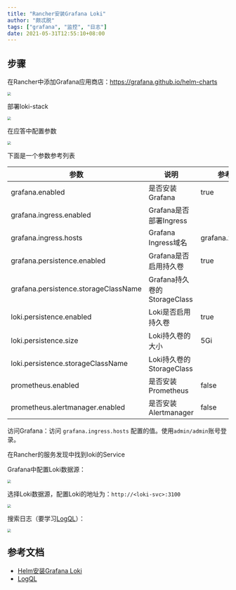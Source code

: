```yaml
---
title: "Rancher安装Grafana Loki"
author: "颇忒脱"
tags: ["grafana", "监控", "日志"]
date: 2021-05-31T12:55:10+08:00
---
```


<!--more-->

## 步骤

在Rancher中添加Grafana应用商店：https://grafana.github.io/helm-charts

<img src="1.jpg" style="zoom:50%;" />

部署loki-stack

<img src="2.jpg" style="zoom:50%;" />

在应答中配置参数

<img src="3.jpg" style="zoom:50%;" />

下面是一个参数参考列表

| 参数                                 | 说明                        | 参考值          |
| ------------------------------------ | --------------------------- | --------------- |
| grafana.enabled                      | 是否安装Grafana             | true            |
| grafana.ingress.enabled              | Grafana是否部署Ingress      |                 |
| grafana.ingress.hosts                | Grafana Ingress域名         | grafana.xxx.com |
| grafana.persistence.enabled          | Grafana是否启用持久卷       | true            |
| grafana.persistence.storageClassName | Grafana持久卷的StorageClass |                 |
| loki.persistence.enabled             | Loki是否启用持久卷          | true            |
| loki.persistence.size                | Loki持久卷的大小            | 5Gi             |
| loki.persistence.storageClassName    | Loki持久卷的StorageClass    |                 |
| prometheus.enabled                   | 是否安装Prometheus          | false           |
| prometheus.alertmanager.enabled      | 是否安装Alertmanager        | false           |



访问Grafana：访问 `grafana.ingress.hosts` 配置的值。使用`admin/admin`账号登录。

在Rancher的服务发现中找到loki的Service

Grafana中配置Loki数据源：

<img src="5.jpg" style="zoom:50%;" />

选择Loki数据源，配置Loki的地址为：`http://<loki-svc>:3100`

<img src="6.jpg" style="zoom:50%;" />

搜索日志（要学习[LogQL][2]）：

<img src="7.jpg" style="zoom:50%;" />

## 参考文档

* [Helm安装Grafana Loki](https://grafana.com/docs/loki/latest/installation/helm/)
* [LogQL][2]



[2]: https://grafana.com/docs/loki/latest/logql/

